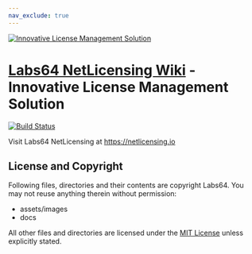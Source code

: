 ```yaml
---
nav_exclude: true
---
```


<a href="https://netlicensing.io"><img src="https://netlicensing.io/img/netlicensing-stage-twitter.jpg" alt="Innovative License Management Solution"></a>

# [Labs64 NetLicensing Wiki](https://io.labs64.com/NetLicensing-Wiki/) - Innovative License Management Solution

[![Build Status](https://travis-ci.org/Labs64/netlicensing.io.svg?branch=gh-pages)](https://travis-ci.org/Labs64/netlicensing.io)

Visit Labs64 NetLicensing at https://netlicensing.io

## License and Copyright

Following files, directories and their contents are copyright Labs64. You may not reuse anything therein without permission:

* assets/images
* docs

All other files and directories are licensed under the [MIT License](https://www.opensource.org/licenses/mit-license.php) unless explicitly stated.
